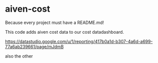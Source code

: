 # aiven-cost

Because every project must have a README.md!

This code adds aiven cost data to our cost datadashboard.

https://datastudio.google.com/u/1/reporting/417b0a1d-b307-4a6d-a699-77a6ab239661/page/mJdmB

also the other
